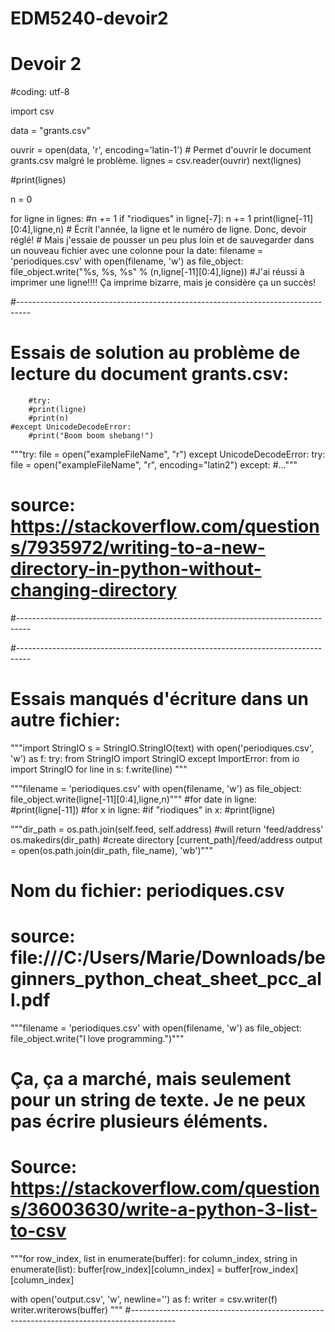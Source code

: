 # EDM5240-devoir2
# Devoir 2

#coding: utf-8

import csv

data = "grants.csv"

ouvrir = open(data, 'r', encoding='latin-1') # Permet d'ouvrir le document grants.csv malgré le problème.
lignes = csv.reader(ouvrir)
next(lignes)

#print(lignes)

n = 0

for ligne in lignes:
	#n += 1
	if "riodiques" in ligne[-7]:
		n += 1
		print(ligne[-11][0:4],ligne,n)
		# Écrit l'année, la ligne et le numéro de ligne. Donc, devoir réglé!
		# Mais j'essaie de pousser un peu plus loin et de sauvegarder dans un nouveau fichier avec une colonne pour la date:
		filename = 'periodiques.csv'
		with open(filename, 'w') as file_object:
			file_object.write("%s, %s, %s" % (n,ligne[-11][0:4],ligne))
			#J'ai réussi à imprimer une ligne!!!! Ça imprime bizarre, mais je considère ça un succès!



#---------------------------------------------------------------------------------
# Essais de solution au problème de lecture du document grants.csv: 

    	#try: 
		#print(ligne)
		#print(n)
	#except UnicodeDecodeError:
		#print("Boom boom shebang!")
"""try:
    file = open("exampleFileName", "r")
except UnicodeDecodeError:
    try:
        file = open("exampleFileName", "r", encoding="latin2")
    except: #..."""
# source: https://stackoverflow.com/questions/7935972/writing-to-a-new-directory-in-python-without-changing-directory
#---------------------------------------------------------------------------------


#---------------------------------------------------------------------------------
# Essais manqués d'écriture dans un autre fichier:

"""import StringIO
s = StringIO.StringIO(text)
with open('periodiques.csv', 'w') as f:
    try:
    	from StringIO import StringIO
    except ImportError:
    	from io import StringIO
    for line in s:
    	f.write(line)
"""

"""filename = 'periodiques.csv'
with open(filename, 'w') as file_object:
	file_object.write(ligne[-11][0:4],ligne,n)"""
		#for date in ligne:
			#print(ligne[-11])
	#for x in ligne:
		#if "riodiques" in x:
			#print(ligne)

"""dir_path = os.path.join(self.feed, self.address)  #will return 'feed/address'
os.makedirs(dir_path)                             #create directory [current_path]/feed/address
output = open(os.path.join(dir_path, file_name), 'wb')"""

# Nom du fichier: periodiques.csv

# source: file:///C:/Users/Marie/Downloads/beginners_python_cheat_sheet_pcc_all.pdf
"""filename = 'periodiques.csv'
with open(filename, 'w') as file_object:
 file_object.write("I love programming.")"""
 # Ça, ça a marché, mais seulement pour un string de texte. Je ne peux pas écrire plusieurs éléments.
 
# Source: https://stackoverflow.com/questions/36003630/write-a-python-3-list-to-csv
"""for row_index, list in enumerate(buffer):
    for column_index, string in enumerate(list):
        buffer[row_index][column_index] = buffer[row_index][column_index]

with open('output.csv', 'w', newline='') as f:
    writer = csv.writer(f)
    writer.writerows(buffer)
"""
 #-----------------------------------------------------------------------------------------
